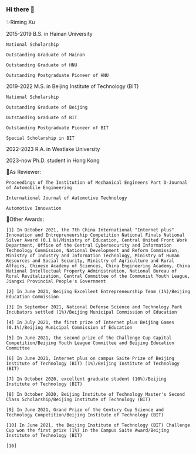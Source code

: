 ### Hi there 👋


✨Riming Xu

2015-2019 B.S. in Hainan University

    National Scholarship

    Outstanding Graduate of Hainan

    Outstanding Graduate of HNU

    Outstanding Postgraduate Pioneer of HNU

2019-2022 M.S. in Beijing Institute of Technology (BIT)

    National Scholarship

    Outstanding Graduate of Beijing

    Outstanding Graduate of BIT

    Outstanding Postgraduate Pioneer of BIT
    
    Special Scholarship in BIT

2022-2023 R.A. in Westlake University

2023-now Ph.D. student in Hong Kong



🔭As Reviewer:

    Proceedings of The Institution of Mechanical Engineers Part D-Journal of Automobile Engineering

    International Journal of Automotive Technology

    Automotive Innovation

🌱Other Awards:

    [1] In October 2021, the 7th China International "Internet plus" Innovation and Entrepreneurship Competition National Finals National Silver Award (0.1 ‰)/Ministry of Education, Central United Front Work Department, Office of the Central Cybersecurity and Information Technology Commission, National Development and Reform Commission, Ministry of Industry and Information Technology, Ministry of Human Resources and Social Security, Ministry of Agriculture and Rural Affairs, Chinese Academy of Sciences, China Engineering Academy, China National Intellectual Property Administration, National Bureau of Rural Revitalization, Central Committee of the Communist Youth League, Jiangxi Provincial People's Government

    [2] In June 2021, Beijing Excellent Entrepreneurship Team (1%)/Beijing Education Commission

    [3] In September 2021, National Defense Science and Technology Park Incubators settled (1%)/Beijing Municipal Commission of Education

    [4] In July 2021, the first prize of Internet plus Beijing Games (0.1%)/Beijing Municipal Commission of Education

    [5] In June 2021, the second prize of the Challenge Cup Capital Competition/Beijing Youth League Committee and Beijing Education Committee

    [6] In June 2021, Internet plus on campus Saite Prize of Beijing Institute of Technology (BIT) (1%)/Beijing Institute of Technology (BIT)

    [7] In October 2020, excellent graduate student (10%)/Beijing Institute of Technology (BIT)

    [8] In October 2020, Beijing Institute of Technology Master's Second Class Scholarship/Beijing Institute of Technology (BIT)

    [9] In June 2021, Grand Prize of the Century Cup Science and Technology Competition/Beijing Institute of Technology (BIT)

    [10] In June 2021, the Beijing Institute of Technology (BIT) Challenge Cup won the first prize (1%) in the Campus Saite Award/Beijing Institute of Technology (BIT)
    
    [16] 


